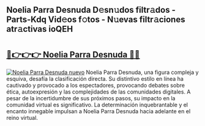 ## Noelia Parra Desnuda D𝚎sn𝚞dos filtr𝚊dos - Parts-Kdq Vid𝚎os f𝚘tos - N𝚞evas filtr𝚊ciones atr𝚊ctivas ioQEH

# <h2><a href="http://mbavubn.tromn.icu/?c=Noelia+Parra+Desnuda">🔗👉👉👉 Noelia Parra Desnuda 🔗🔗</a></h2>

[![Noelia Parra Desnuda nuevo](https://i.imgur.com/pEAQMta.gif)](http://mbavubn.tromn.icu/?c=Noelia+Parra+Desnuda)
Noelia Parra Desnuda, una figura compleja y esquiva, desafía la clasificación directa. Su distintivo estilo en línea ha cautivado y provocado a los espectadores, provocando debates sobre ética, autoexpresión y las complejidades de las comunidades digitales. A pesar de la incertidumbre de sus próximos pasos, su impacto en la comunidad virtual es significativo. La determinación inquebrantable y el encanto innegable impulsan a Noelia Parra Desnuda hacia adelante en el reino virtual.
